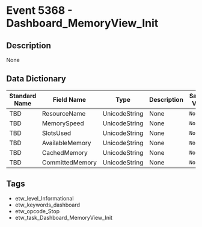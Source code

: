 # Event 5368 - Dashboard_MemoryView_Init

## Description
None

## Data Dictionary
|Standard Name|Field Name|Type|Description|Sample Value|
|---|---|---|---|---|
|TBD|ResourceName|UnicodeString|None|`None`|
|TBD|MemorySpeed|UnicodeString|None|`None`|
|TBD|SlotsUsed|UnicodeString|None|`None`|
|TBD|AvailableMemory|UnicodeString|None|`None`|
|TBD|CachedMemory|UnicodeString|None|`None`|
|TBD|CommittedMemory|UnicodeString|None|`None`|

## Tags
* etw_level_Informational
* etw_keywords_dashboard
* etw_opcode_Stop
* etw_task_Dashboard_MemoryView_Init
